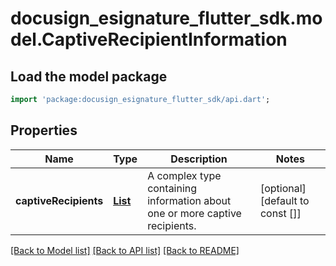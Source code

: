 # docusign_esignature_flutter_sdk.model.CaptiveRecipientInformation

## Load the model package
```dart
import 'package:docusign_esignature_flutter_sdk/api.dart';
```

## Properties
Name | Type | Description | Notes
------------ | ------------- | ------------- | -------------
**captiveRecipients** | [**List<CaptiveRecipient>**](CaptiveRecipient.md) | A complex type containing information about one or more captive recipients. | [optional] [default to const []]

[[Back to Model list]](../README.md#documentation-for-models) [[Back to API list]](../README.md#documentation-for-api-endpoints) [[Back to README]](../README.md)


